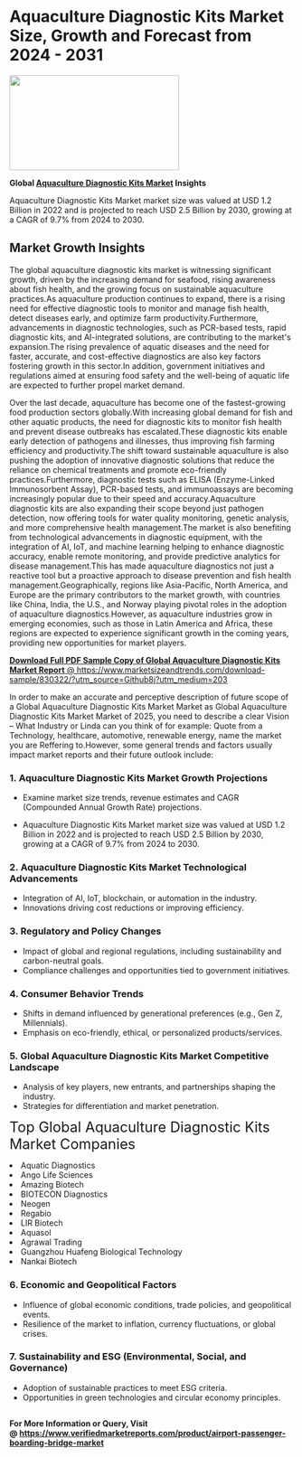 <H1>Aquaculture Diagnostic Kits Market Size, Growth and Forecast from 2024 - 2031</H1><img class="aligncenter size-medium wp-image-584254" src="https://thirdeyenews.in/wp-content/uploads/2024/09/Global-Market-Research-300x168.jpeg" alt="" width="300" height="168" /><p><strong>Global&nbsp;<a href="https://www.marketsizeandtrends.com/download-sample/830322/?utm_source=Github8j?utm_medium=203">Aquaculture Diagnostic Kits Market</a> Insights</strong></p><p>Aquaculture Diagnostic Kits Market market size was valued at USD 1.2 Billion in 2022 and is projected to reach USD 2.5 Billion by 2030, growing at a CAGR of 9.7% from 2024 to 2030.</p><p><h2>Market Growth Insights</h2> <p>The global aquaculture diagnostic kits market is witnessing significant growth, driven by the increasing demand for seafood, rising awareness about fish health, and the growing focus on sustainable aquaculture practices.As aquaculture production continues to expand, there is a rising need for effective diagnostic tools to monitor and manage fish health, detect diseases early, and optimize farm productivity.Furthermore, advancements in diagnostic technologies, such as PCR-based tests, rapid diagnostic kits, and AI-integrated solutions, are contributing to the market's expansion.The rising prevalence of aquatic diseases and the need for faster, accurate, and cost-effective diagnostics are also key factors fostering growth in this sector.In addition, government initiatives and regulations aimed at ensuring food safety and the well-being of aquatic life are expected to further propel market demand.</p> <p><a href="#"></a></p> <p>Over the last decade, aquaculture has become one of the fastest-growing food production sectors globally.With increasing global demand for fish and other aquatic products, the need for diagnostic kits to monitor fish health and prevent disease outbreaks has escalated.These diagnostic kits enable early detection of pathogens and illnesses, thus improving fish farming efficiency and productivity.The shift toward sustainable aquaculture is also pushing the adoption of innovative diagnostic solutions that reduce the reliance on chemical treatments and promote eco-friendly practices.Furthermore, diagnostic tests such as ELISA (Enzyme-Linked Immunosorbent Assay), PCR-based tests, and immunoassays are becoming increasingly popular due to their speed and accuracy.Aquaculture diagnostic kits are also expanding their scope beyond just pathogen detection, now offering tools for water quality monitoring, genetic analysis, and more comprehensive health management.The market is also benefiting from technological advancements in diagnostic equipment, with the integration of AI, IoT, and machine learning helping to enhance diagnostic accuracy, enable remote monitoring, and provide predictive analytics for disease management.This has made aquaculture diagnostics not just a reactive tool but a proactive approach to disease prevention and fish health management.Geographically, regions like Asia-Pacific, North America, and Europe are the primary contributors to the market growth, with countries like China, India, the U.S., and Norway playing pivotal roles in the adoption of aquaculture diagnostics.However, as aquaculture industries grow in emerging economies, such as those in Latin America and Africa, these regions are expected to experience significant growth in the coming years, providing new opportunities for market players.</p> <p><a href="#"></p><p><span class=""><strong>Download Full PDF Sample Copy of Global Aquaculture Diagnostic Kits Market Report</strong> @ <a href="https://www.marketsizeandtrends.com/download-sample/830322/?utm_source=Github8j?utm_medium=203" target="_blank">https://www.marketsizeandtrends.com/download-sample/830322/?utm_source=Github8j?utm_medium=203</a></span></p><p>In order to make an accurate and perceptive description of future scope of a Global&nbsp;Aquaculture Diagnostic Kits Market Market as Global&nbsp;Aquaculture Diagnostic Kits Market Market of 2025, you need to describe a clear Vision &ndash; What Industry or Linda can you think of for example: Quote from a Technology, healthcare, automotive, renewable energy, name the market you are Reffering to.However, some general trends and factors usually impact market reports and their future outlook include:</p><h3>1.&nbsp;<strong>Aquaculture Diagnostic Kits Market Growth Projections</strong></h3><ul><li>Examine market size trends, revenue estimates and CAGR (Compounded Annual Growth Rate) projections.</li><li><p>Aquaculture Diagnostic Kits Market market size was valued at USD 1.2 Billion in 2022 and is projected to reach USD 2.5 Billion by 2030, growing at a CAGR of 9.7% from 2024 to 2030.</p></li></ul><h3>2.&nbsp;<strong>Aquaculture Diagnostic Kits Market Technological Advancements</strong></h3><ul><li>Integration of AI, IoT, blockchain, or automation in the industry.</li><li>Innovations driving cost reductions or improving efficiency.</li></ul><h3>3.&nbsp;<strong>Regulatory and Policy Changes</strong></h3><ul><li>Impact of global and regional regulations, including sustainability and carbon-neutral goals.</li><li>Compliance challenges and opportunities tied to government initiatives.</li></ul><h3>4.&nbsp;<strong>Consumer Behavior Trends</strong></h3><ul><li>Shifts in demand influenced by generational preferences (e.g., Gen Z, Millennials).</li><li>Emphasis on eco-friendly, ethical, or personalized products/services.</li></ul><h3>5.&nbsp;<strong>Global Aquaculture Diagnostic Kits Market Competitive Landscape</strong></h3><ul><li>Analysis of key players, new entrants, and partnerships shaping the industry.</li><li>Strategies for differentiation and market penetration.</li></ul><p data-pm-slice="1 1 []"><span style="color: inherit; font-family: inherit; font-size: 25px;">Top Global Aquaculture Diagnostic Kits Market Companies</span></p><div class="" data-test-id=""><p><li>Aquatic Diagnostics</li><li> Ango Life Sciences</li><li> Amazing Biotech</li><li> BIOTECON Diagnostics</li><li> Neogen</li><li> Regabio</li><li> LIR Biotech</li><li> Aquasol</li><li> Agrawal Trading</li><li> Guangzhou Huafeng Biological Technology</li><li> Nankai Biotech</li></p></div><h3>6.&nbsp;<strong>Economic and Geopolitical Factors</strong></h3><ul><li>Influence of global economic conditions, trade policies, and geopolitical events.</li><li>Resilience of the market to inflation, currency fluctuations, or global crises.</li></ul><h3>7.&nbsp;<strong>Sustainability and ESG (Environmental, Social, and Governance)</strong></h3><ul><li>Adoption of sustainable practices to meet ESG criteria.</li><li>Opportunities in green technologies and circular economy principles.</li></ul><h2><strong style="font-size: 14px;">For More Information or Query, Visit @&nbsp;</strong><a style="background-color: #ffffff; font-size: 14px;" href="https://www.marketsizeandtrends.com/report/aquaculture-diagnostic-kits-market/" target="_blank">https://www.verifiedmarketreports.com/product/airport-passenger-boarding-bridge-market</a></h2>